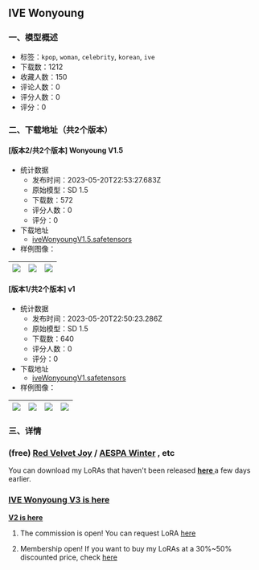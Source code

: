 ## IVE Wonyoung
### 一、模型概述

- 标签：`kpop`, `woman`, `celebrity`, `korean`, `ive`
- 下载数：1212
- 收藏人数：150
- 评论人数：0
- 评分人数：0
- 评分：0

### 二、下载地址（共2个版本）

#### [版本2/共2个版本] Wonyoung V1.5

- 统计数据
  - 发布时间：2023-05-20T22:53:27.683Z
  - 原始模型：SD 1.5
  - 下载数：572
  - 评分人数：0
  - 评分：0
- 下载地址
  - [iveWonyoungV1.5.safetensors](https://civitai.com/api/download/models/76300)
- 样例图像：

| <img src="https://image.civitai.com/xG1nkqKTMzGDvpLrqFT7WA/e5a3549c-6d72-4346-bb87-3ce19f85df42/width=450/853880.jpeg" /> | <img src="https://image.civitai.com/xG1nkqKTMzGDvpLrqFT7WA/f788898d-64d7-424e-bdf5-de5b659161d8/width=450/853878.jpeg" /> | <img src="https://image.civitai.com/xG1nkqKTMzGDvpLrqFT7WA/fc84e15b-5afd-427b-bad2-a4b533b6c864/width=450/853879.jpeg" /> |
| ---- | ---- | ---- |

#### [版本1/共2个版本] v1

- 统计数据
  - 发布时间：2023-05-20T22:50:23.286Z
  - 原始模型：SD 1.5
  - 下载数：640
  - 评分人数：0
  - 评分：0
- 下载地址
  - [iveWonyoungV1.safetensors](https://civitai.com/api/download/models/52810)
- 样例图像：

| <img src="https://image.civitai.com/xG1nkqKTMzGDvpLrqFT7WA/46c47a01-f751-454d-7bf3-123bbc6bf100/width=450/569829.jpeg" /> | <img src="https://image.civitai.com/xG1nkqKTMzGDvpLrqFT7WA/356db79a-f945-44ef-d964-20f2404f5b00/width=450/569781.jpeg" /> | <img src="https://image.civitai.com/xG1nkqKTMzGDvpLrqFT7WA/cc9cf003-4c55-46eb-1035-410d68007000/width=450/569772.jpeg" /> | <img src="https://image.civitai.com/xG1nkqKTMzGDvpLrqFT7WA/aacc829d-cf98-471c-bfb5-dd58dc219c00/width=450/569828.jpeg" /> |
| ---- | ---- | ---- | ---- |


### 三、详情
<h3><strong>(free) </strong><a target="_blank" rel="ugc" href="https://www.buymeacoffee.com/poempoem47/e/137616?from_page=extras"><strong>Red Velvet Joy</strong></a><strong> / </strong><a target="_blank" rel="ugc" href="https://www.buymeacoffee.com/poempoem47/e/136002?from_page=extras"><strong>AESPA Winter</strong></a><strong> , etc</strong></h3><p>You can download my LoRAs that haven't been released <a target="_blank" rel="ugc" href="https://www.buymeacoffee.com/poempoem47/extras"><strong>here</strong></a><a target="_blank" rel="ugc" href="https://www.buymeacoffee.com/poempoem47"><strong> </strong></a>a few days earlier.</p><h3><a target="_blank" rel="ugc" href="https://www.buymeacoffee.com/poempoem47/e/137843?from_page=extras"><strong>IVE Wonyoung V3 is here</strong></a></h3><p><a rel="ugc" href="https://www.buymeacoffee.com/poempoem47/e/132894?from_page=extras"><strong>V2 is here</strong></a></p><ol><li><p>The commission is open! You can request LoRA <a target="_blank" rel="ugc" href="https://www.buymeacoffee.com/poempoem47/commissions">here</a></p></li><li><p>Membership open! If you want to buy my LoRAs at a 30%~50% discounted price, check <a target="_blank" rel="ugc" href="https://www.buymeacoffee.com/poempoem47/membership">here</a></p></li></ol>